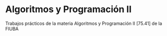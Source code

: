 # Algoritmos y Programación II
Trabajos prácticos de la materia Algoritmos y Programación II [75.41] de la FIUBA
